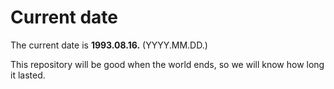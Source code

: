 # Current date

The current date is **1993.08.16.** (YYYY.MM.DD.)

This repository will be good when the world ends, so we will know how long it lasted.